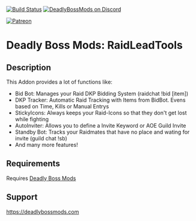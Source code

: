 [![Build Status](https://travis-ci.org/DeadlyBossMods/DBM-RaidLeaderTools.svg?branch=master)](https://travis-ci.org/DeadlyBossMods/DBM-RaidLeadTools)
[![DeadlyBossMods on Discord](https://img.shields.io/badge/discord-DeadlyBossMods-738bd7.svg?style=flat)](https://discord.gg/DeadlyBossMods)

[![Patreon](https://media.forgecdn.net/attachments/76/25/patreon-medium-button.png)](https://www.patreon.com/deadlybossmods)

Deadly Boss Mods: RaidLeadTools
=====================

Description
-----------
This Addon provides a lot of functions like:

* Bid Bot: Manages your Raid DKP Bidding System (raidchat !bid [item])
* DKP Tracker: Automatic Raid Tracking with Items from BidBot. Evens based on Time, Kills or Manual Entrys
* StickyIcons: Always keeps your Raid-Icons so that they don't get lost while fighting
* AutoInviter: Allows you to define a Invite Keyword or AOE Guild Invite
* Standby Bot: Tracks your Raidmates that have no place and wating for invite (guild chat !sb)
* And many more features!

Requirements
------------
Requires [Deadly Boss Mods](https://curseforge.com/wow/addons/deadly-boss-mods)

Support
-------
https://deadlybossmods.com
